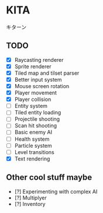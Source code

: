 # KITA

キターン

## TODO

- [x] Raycasting renderer
- [x] Sprite renderer
- [x] Tiled map and tilset parser
- [x] Better input system
- [x] Mouse screen rotation
- [x] Player movement
- [x] Player collision
- [ ] Entity system
- [ ] Tiled entity loading
- [ ] Projectile shooting
- [ ] Scan hit shooting
- [ ] Basic enemy AI
- [ ] Health system
- [ ] Particle system
- [ ] Level transitions
- [x] Text rendering

## Other cool stuff maybe

- [?] Experimenting with complex AI
- [?] Multiplyer
- [?] Inventory
